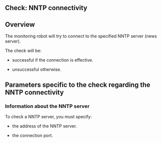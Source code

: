 
## Check: NNTP connectivity
			



<a name="NOTE1"></a>
<a name="NOTE1_1"></a>


## Overview
<a name="overview_ELTTEXTE000075"></a>
The monitoring robot will try to connect to the specified NNTP server (news server).

The check will be:

- successful if the connection is effective.

- unsuccessful otherwise.




<a name="NOTE2"></a>
<a name="NOTE2_1"></a>


## Parameters specific to the check regarding the NNTP connectivity
<a name="parameters_specific_the_check_regarding_the_nntp_connectivity_ELTTEXTE000099"></a>


### Information about the NNTP server
<a name="information_about_the_nntp_server_ELTPARAGRAPHE000023"></a>

To check a NNTP server, you must specify:

- the address of the NNTP server.

- the connection port.





